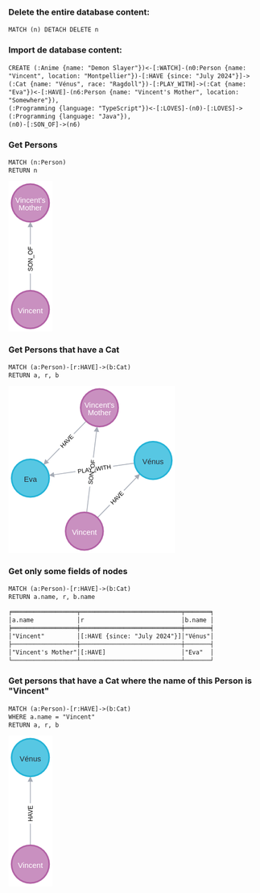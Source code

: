 

### Delete the entire database content:
```
MATCH (n) DETACH DELETE n
```

### Import de database content:
```
CREATE (:Anime {name: "Demon Slayer"})<-[:WATCH]-(n0:Person {name: "Vincent", location: "Montpellier"})-[:HAVE {since: "July 2024"}]->(:Cat {name: "Vénus", race: "Ragdoll"})-[:PLAY_WITH]->(:Cat {name: "Eva"})<-[:HAVE]-(n6:Person {name: "Vincent's Mother", location: "Somewhere"}),
(:Programming {language: "TypeScript"})<-[:LOVES]-(n0)-[:LOVES]->(:Programming {language: "Java"}),
(n0)-[:SON_OF]->(n6)
```

### Get Persons
```
MATCH (n:Person)
RETURN n
```

![image](imgs/get_persons.png)


### Get Persons that have a Cat
```
MATCH (a:Person)-[r:HAVE]->(b:Cat)
RETURN a, r, b
```

![image](imgs/get_persons_have_cat.png)

### Get only some fields of nodes
```
MATCH (a:Person)-[r:HAVE]->(b:Cat)
RETURN a.name, r, b.name
```
```
╒══════════════════╤════════════════════════════╤═══════╕
│a.name            │r                           │b.name │
╞══════════════════╪════════════════════════════╪═══════╡
│"Vincent"         │[:HAVE {since: "July 2024"}]│"Vénus"│
├──────────────────┼────────────────────────────┼───────┤
│"Vincent's Mother"│[:HAVE]                     │"Eva"  │
└──────────────────┴────────────────────────────┴───────┘
```


### Get persons that have a Cat where the name of this Person is "Vincent"
```
MATCH (a:Person)-[r:HAVE]->(b:Cat)
WHERE a.name = "Vincent"
RETURN a, r, b
```

![image](imgs/get_persons_have_cat_where.png)